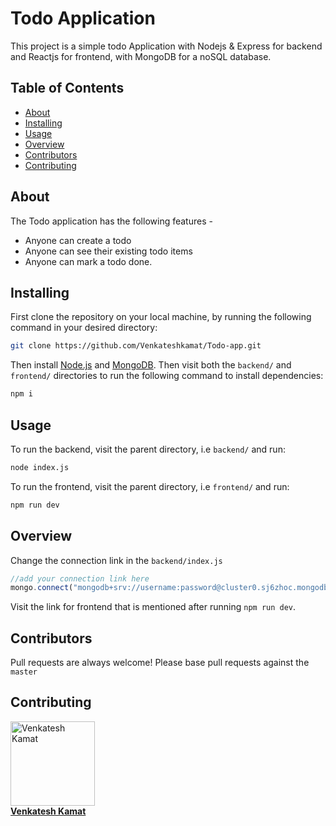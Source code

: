 # Todo Application

This project is a simple todo Application with Nodejs & Express for backend and Reactjs for frontend, with MongoDB for a noSQL database.


## Table of Contents

- [About](#about)
- [Installing](#installing)
- [Usage](#usage)
- [Overview](#overview)
- [Contributors](#contributors)
- [Contributing](#contributing)

## About
The Todo application has the following features - 
- Anyone can create a todo
- Anyone can see their existing todo items
- Anyone can mark a todo done.

## Installing
First clone the repository on your local machine, by running the following command in your desired directory:
```sh
git clone https://github.com/Venkateshkamat/Todo-app.git
```

Then install [Node.js](http://nodejs.org/) and [MongoDB](https://www.mongodb.org/downloads). Then visit both the `backend/` and `frontend/` directories to run the following command to install dependencies:

```sh
npm i
```

## Usage

To run the backend, visit the parent directory, i.e `backend/`  and run:
```sh
node index.js
```
To run the frontend, visit the parent directory, i.e `frontend/`  and run:
```sh
npm run dev
```
## Overview

Change the connection link in the `backend/index.js`
```javascript
//add your connection link here
mongo.connect("mongodb+srv://username:password@cluster0.sj6zhoc.mongodb.net/app")
```
Visit the link for frontend that is mentioned after running `npm run dev`.

## Contributors

Pull requests are always welcome! Please base pull requests against the `master`

## Contributing

<a href="https://github.com/Venkateshkamat"><img src="https://github.com/Venkateshkamat.png" width="135px;" alt="Venkatesh Kamat"/><br /><b>Venkatesh Kamat</b></a>